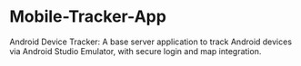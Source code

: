 # Mobile-Tracker-App
Android Device Tracker: A base server application to track Android devices via Android Studio Emulator, with secure login and map integration.
